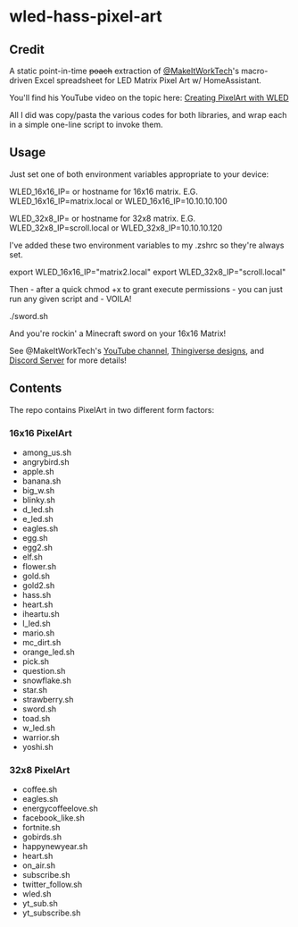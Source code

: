 # wled-hass-pixel-art

## Credit

A static point-in-time ~~poach~~ extraction of [@MakeItWorkTech](https://twitter.com/MakeItWorkTech)'s macro-driven Excel spreadsheet for LED Matrix Pixel Art w/ HomeAssistant.

You'll find his YouTube video on the topic here: [Creating PixelArt with WLED](https://www.youtube.com/watch?v=WSex5f1qzH8)

All I did was copy/pasta the various codes for both libraries, and wrap each in a simple one-line script to invoke them.

## Usage
Just set one of both environment variables appropriate to your device:

WLED_16x16_IP=<WLED IP Address> or hostname for 16x16 matrix.  E.G.
WLED_16x16_IP=matrix.local or
WLED_16x16_IP=10.10.10.100

WLED_32x8_IP=<WLED IP Address> or hostname for 32x8 matrix.  E.G.
WLED_32x8_IP=scroll.local or
WLED_32x8_IP=10.10.10.120

I've added these two environment variables to my .zshrc so they're always set.

<snip>
export WLED_16x16_IP="matrix2.local"
export WLED_32x8_IP="scroll.local"
</snip>

Then - after a quick chmod +x to grant execute permissions - you can just run any given script and - VOILA!

./sword.sh

And you're rockin' a Minecraft sword on your 16x16 Matrix!

See @MakeItWorkTech's [YouTube channel](https://www.youtube.com/channel/UCGoreZKPBtCXCf54F3DF4ug), [Thingiverse designs](https://www.thingiverse.com/makeitworktech/designs), and [Discord Server](https://discord.com/invite/cb7jNh37p2) for more details!
## Contents

The repo contains PixelArt in two different form factors:
### 16x16 PixelArt

* among_us.sh
* angrybird.sh
* apple.sh
* banana.sh
* big_w.sh
* blinky.sh
* d_led.sh
* e_led.sh
* eagles.sh
* egg.sh
* egg2.sh
* elf.sh
* flower.sh
* gold.sh
* gold2.sh
* hass.sh
* heart.sh
* iheartu.sh
* l_led.sh
* mario.sh
* mc_dirt.sh
* orange_led.sh
* pick.sh
* question.sh
* snowflake.sh
* star.sh
* strawberry.sh
* sword.sh
* toad.sh
* w_led.sh
* warrior.sh
* yoshi.sh

### 32x8 PixelArt

* coffee.sh
* eagles.sh
* energycoffeelove.sh
* facebook_like.sh
* fortnite.sh
* gobirds.sh
* happynewyear.sh
* heart.sh
* on_air.sh
* subscribe.sh
* twitter_follow.sh
* wled.sh
* yt_sub.sh
* yt_subscribe.sh